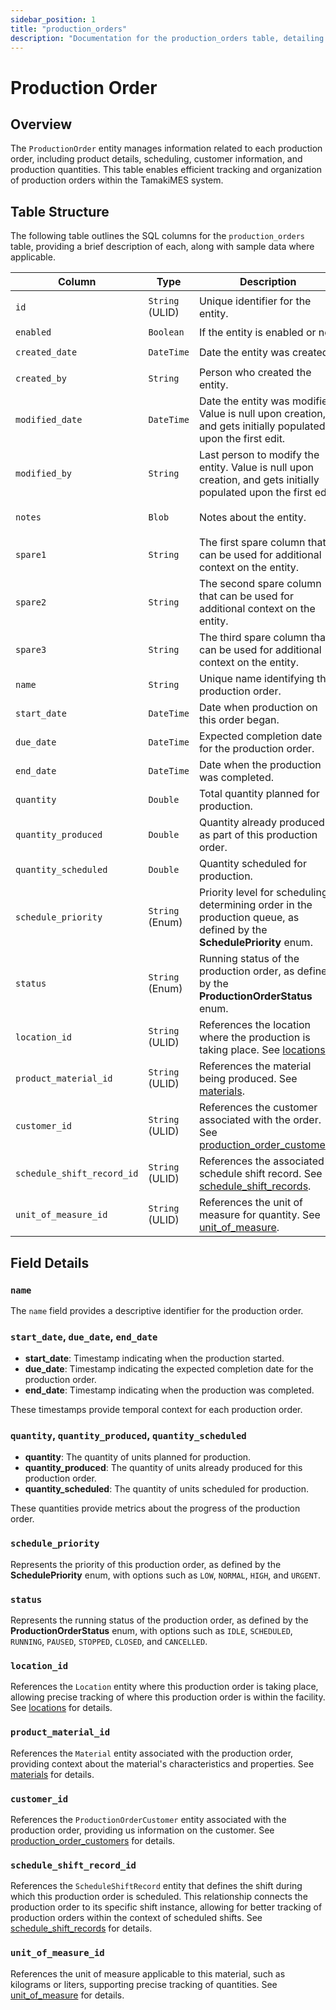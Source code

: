 ```yaml
---
sidebar_position: 1
title: "production_orders"
description: "Documentation for the production_orders table, detailing columns and constraints in the database schema."
---
```


# Production Order

## Overview

The `ProductionOrder` entity manages information related to each production order, including product details,
scheduling, customer information, and production quantities. This table enables efficient tracking and organization of
production orders within the TamakiMES system.

## Table Structure

The following table outlines the SQL columns for the `production_orders` table, providing a brief description of each, along
with sample data where applicable.

| Column                     | Type            | Description                                                                                                                               | Example                             |
|----------------------------|-----------------|-------------------------------------------------------------------------------------------------------------------------------------------|-------------------------------------|
| `id`                       | `String` (ULID) | Unique identifier for the entity.                                                                                                         | `01JAP8RJBN-8ZTPXSGY-J9GSDPE1`      |
| `enabled`                  | `Boolean`       | If the entity is enabled or not.                                                                                                          | `true`                              |
| `created_date`             | `DateTime`      | Date the entity was created.                                                                                                              | `2024-12-31T19:48:44Z`              |
| `created_by`               | `String`        | Person who created the entity.                                                                                                            | `TamakiMES`                         |
| `modified_date`            | `DateTime`      | Date the entity was modified. Value is null upon creation, and gets initially populated upon the first edit.                              | `2024-12-31T19:48:44Z`              |
| `modified_by`              | `String`        | Last person to modify the entity. Value is null upon creation, and gets initially populated upon the first edit.                          | `TamakiMES`                         |
| `notes`                    | `Blob`          | Notes about the entity.                                                                                                                   | `This entity has these extra notes` |
| `spare1`                   | `String`        | The first spare column that can be used for additional context on the entity.                                                             | `some extra context 1`              |
| `spare2`                   | `String`        | The second spare column that can be used for additional context on the entity.                                                            | `some extra context 2`              |
| `spare3`                   | `String`        | The third spare column that can be used for additional context on the entity.                                                             | `some extra context 3`              |
| `name`                     | `String`        | Unique name identifying the production order.                                                                                             | `Order001`                          |
| `start_date`               | `DateTime`      | Date when production on this order began.                                                                                                 | `2024-05-01 08:00:00`               |
| `due_date`                 | `DateTime`      | Expected completion date for the production order.                                                                                        | `2024-06-15 00:00:00`               |
| `end_date`                 | `DateTime`      | Date when the production was completed.                                                                                                   | `2024-07-01 12:00:00`               |
| `quantity`                 | `Double`        | Total quantity planned for production.                                                                                                    | `500.0`                             |
| `quantity_produced`        | `Double`        | Quantity already produced as part of this production order.                                                                               | `250.0`                             |
| `quantity_scheduled`       | `Double`        | Quantity scheduled for production.                                                                                                        | `300.0`                             |
| `schedule_priority`        | `String` (Enum) | Priority level for scheduling, determining order in the production queue, as defined by the **SchedulePriority** enum.                    | `NORMAL`                            |
| `status`                   | `String` (Enum) | Running status of the production order, as defined by the **ProductionOrderStatus** enum.                                                 | `IDLE`                              |
| `location_id`              | `String` (ULID) | References the location where the production is taking place. See [locations](../location-model/location).                                | `01JAP8RJBN-8ZTPXSGY-J9GSDPE1`      |
| `product_material_id`      | `String` (ULID) | References the material being produced. See [materials](../material-model/material).                                                      | `01JAP8RJBN-8ZTPXSGY-J9GSDPE1`      |
| `customer_id`              | `String` (ULID) | References the customer associated with the order. See [production_order_customers](../production-order-model/production-order-customer). | `01JAP8RJBN-8ZTPXSGY-J9GSDPE1`      |
| `schedule_shift_record_id` | `String` (ULID) | References the associated schedule shift record. See [schedule_shift_records](../schedule-shift-model/schedule-shift-record).             | `01JAP8RJBN-8ZTPXSGY-J9GSDPE1`      |
| `unit_of_measure_id`       | `String` (ULID) | References the unit of measure for quantity. See [unit_of_measure](../utility-models/unit-of-measure-model/unit-of-measure).              | `01JAP8R5RT-3FPXQABY-7KQZT6VF`      |

## Field Details

### `name`

The `name` field provides a descriptive identifier for the production order.

### `start_date`, `due_date`, `end_date`

- **start_date**: Timestamp indicating when the production started.
- **due_date**: Timestamp indicating the expected completion date for the production order.
- **end_date**: Timestamp indicating when the production was completed.

These timestamps provide temporal context for each production order.

### `quantity`, `quantity_produced`, `quantity_scheduled`

- **quantity**: The quantity of units planned for production.
- **quantity_produced**: The quantity of units already produced for this production order.
- **quantity_scheduled**: The quantity of units scheduled for production.

These quantities provide metrics about the progress of the production order.

### `schedule_priority`

Represents the priority of this production order, as defined by the **SchedulePriority** enum,
with options such as `LOW`, `NORMAL`, `HIGH`, and `URGENT`.

### `status`

Represents the running status of the production order, as defined by the **ProductionOrderStatus** enum, with options such as
`IDLE`, `SCHEDULED`, `RUNNING`, `PAUSED`, `STOPPED`, `CLOSED`, and `CANCELLED`.

### `location_id`

References the `Location` entity where this production order is taking place, allowing precise tracking of where
this production order is within the facility.
See [locations](../location-model/location) for details.

### `product_material_id`

References the `Material` entity associated with the production order, providing context about the material's characteristics and
properties.
See [materials](../material-model/material) for details.

### `customer_id`

References the `ProductionOrderCustomer` entity associated with the production order, providing us information on the customer.
See [production_order_customers](../production-order-model/production-order-customer) for details.

### `schedule_shift_record_id`

References the `ScheduleShiftRecord` entity that defines the shift during which this production order is scheduled. This relationship connects the production order to its specific shift instance, allowing for better tracking of production orders within the context of scheduled shifts.
See [schedule_shift_records](../schedule-shift-model/schedule-shift-record) for details.

### `unit_of_measure_id`

References the unit of measure applicable to this material, such as kilograms or liters, supporting precise tracking of quantities.
See [unit_of_measure](../utility-models/unit-of-measure-model/unit-of-measure) for details.
